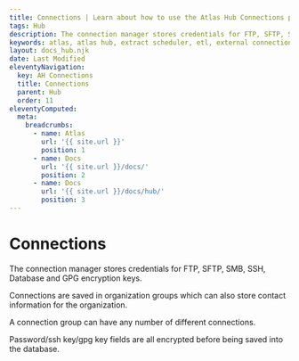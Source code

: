 ```yaml
---
title: Connections | Learn about how to use the Atlas Hub Connections page
tags: Hub
description: The connection manager stores credentials for FTP, SFTP, SMB, SSH, Database and GPG encryption keys. Connections are saved in organization groups which can also store contact information for the organization. A connection group can have any number of different connections. Password/ssh key/gpg key fields are all encrypted before being saved into the database.
keywords: atlas, atlas hub, extract scheduler, etl, external connections, database connection, sftp, ssh, smb, gpg
layout: docs_hub.njk
date: Last Modified
eleventyNavigation:
  key: AH Connections
  title: Connections
  parent: Hub
  order: 11
eleventyComputed:
  meta:
    breadcrumbs:
      - name: Atlas
        url: '{{ site.url }}'
        position: 1
      - name: Docs
        url: '{{ site.url }}/docs/'
        position: 2
      - name: Docs
        url: '{{ site.url }}/docs/hub/'
        position: 3
---
```


# Connections

The connection manager stores credentials for FTP, SFTP, SMB, SSH, Database and GPG encryption keys.

Connections are saved in organization groups which can also store contact information for the organization.

A connection group can have any number of different connections.

Password/ssh key/gpg key fields are all encrypted before being saved into the database.
